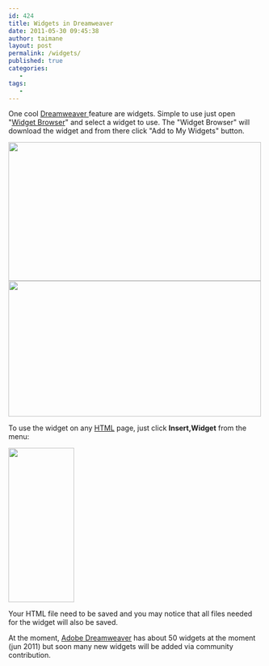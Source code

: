 ```yaml
---
id: 424
title: Widgets in Dreamweaver
date: 2011-05-30 09:45:38
author: taimane
layout: post
permalink: /widgets/
published: true
categories:
   -
tags:
   -
---
```

One cool <a rel="nofollow" title="Dreamweaver " href="https://programming-review.com/dreamweaver-intro/">Dreamweaver </a>feature are widgets. Simple to use just open "<a rel="nofollow" title="Widget Browser" href="http://labs.adobe.com/technologies/widgetbrowser/">Widget Browser</a>" and select a widget to use. The "Widget Browser" will download the widget and from there click "Add to My Widgets" button.



<img class="alignleft size-full wp-image-425" title="adobewidgets" src="https://programming-review.com/wp-content/uploads/2011/05/adobewidgets-e1306744730290.png" alt="" width="500" height="275" />



<img class="alignnone size-full wp-image-426" title="addtomywidets" src="https://programming-review.com/wp-content/uploads/2011/05/addtomywidets-e1306744850605.png" alt="" width="500" height="269" />



To use the widget on any <a rel="nofollow" title="HTML" href="http://en.wikipedia.org/wiki/HTML">HTML</a> page, just click <strong>Insert,Widget</strong> from the menu:

<img class="alignnone size-full wp-image-427" title="insertwidget" src="https://programming-review.com/wp-content/uploads/2011/05/insertwidget-e1306744998513.png" alt="" width="130" height="306" />



Your HTML file need to be saved and you may notice that all files needed for the widget will also be saved.

At the moment, <a rel="nofollow" title="Adobe Dreamweaver" href="http://www.adobe.com/products/dreamweaver.html">Adobe Dreamweaver</a> has about 50 widgets at the moment (jun 2011) but soon many new widgets will be added via community contribution.




